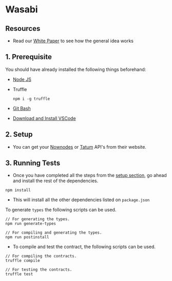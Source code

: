 # Wasabi

## Resources

* Read our [White Paper](Wasabi%20Whitepaper.pdf) to see how the general idea works

## 1. Prerequisite
You should have already installed the following things beforehand:

- [Node JS](https://nodejs.org/en/)
- Truffle

  ```node
  npm i -g truffle
  ```

- [Git Bash](https://git-scm.com/downloads)
- [Download and Install VSCode](https://code.visualstudio.com/download)

## 2. Setup

- You can get your [Nownodes](https://nownodes.io/) or
  [Tatum](https://tatum.io/) API's from their website.

## 3. Running Tests
- Once you have completed all the steps from the [setup section](./README.md#2-setup), go ahead and install the rest of the dependencies.

```node
npm install
```
- This will install all the other dependencies listed on `package.json`

To generate `types` the following scripts can be used.

```
// For generating the types.
npm run generate-types

// For compiling and generating the types.
npm run postinstall
```


- To compile and test the contract, the following scripts can be used. 

```
// For compiling the contracts.
truffle compile

// For testing the contracts.
truffle test
```